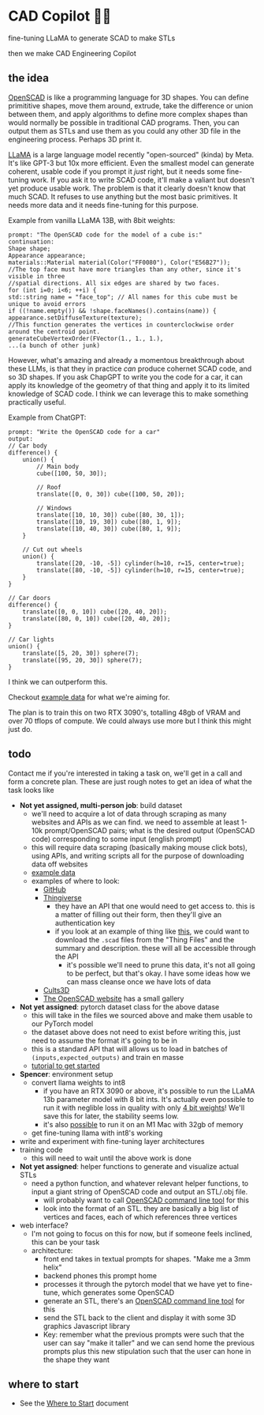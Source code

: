 # CAD Copilot 🔧🦙
fine-tuning LLaMA to generate SCAD to make STLs

then we make CAD Engineering Copilot

## the idea
[OpenSCAD](https://openscad.org/) is like a programming language for 3D shapes. You can define primititive shapes, move them around, extrude, take the difference or union between them, and apply algorithms to define more complex shapes than would normally be possible in traditional CAD programs. Then, you can output them as STLs and use them as you could any other 3D file in the engineering process. Perhaps 3D print it.

[LLaMA](https://github.com/facebookresearch/llama) is a large language model recently "open-sourced" (kinda) by Meta. It's like GPT-3 but 10x more efficient. Even the smallest model can generate coherent, usable code if you prompt it *just* right, but it needs some fine-tuning work. If you ask it to write SCAD code, it'll make a valiant but doesn't yet produce usable work. The problem is that it clearly doesn't know that much SCAD. It refuses to use anything but the most basic primitives. It needs more data and it needs fine-tuning for this purpose.

Example from vanilla LLaMA 13B, with 8bit weights:
```
prompt: "The OpenSCAD code for the model of a cube is:"
continuation:
Shape shape;
Appearance appearance;
materials::Material material(Color("FF0080"), Color("E56B27"));
//The top face must have more triangles than any other, since it's visible in three
//spatial directions. All six edges are shared by two faces.
for (int i=0; i<6; ++i) {
std::string name = "face_top"; // All names for this cube must be unique to avoid errors
if ((!name.empty()) && !shape.faceNames().contains(name)) {
appearance.setDiffuseTexture(texture);
//This function generates the vertices in counterclockwise order around the centroid point.
generateCubeVertexOrder(FVector(1., 1., 1.),
...(a bunch of other junk)
```

However, what's amazing and already a momentous breakthrough about these LLMs, is that they in practice *can* produce cohernet SCAD code, and so 3D shapes. If you ask ChapGPT to write you the code for a car, it can apply its knowledge of the geometry of that thing and apply it to its limited knowledge of SCAD code. I think we can leverage this to make something practically useful.

Example from ChatGPT:
```
prompt: "Write the OpenSCAD code for a car"
output:
// Car body
difference() {
    union() {
        // Main body
        cube([100, 50, 30]);

        // Roof
        translate([0, 0, 30]) cube([100, 50, 20]);

        // Windows
        translate([10, 10, 30]) cube([80, 30, 1]);
        translate([10, 19, 30]) cube([80, 1, 9]);
        translate([10, 40, 30]) cube([80, 1, 9]);
    }

    // Cut out wheels
    union() {
        translate([20, -10, -5]) cylinder(h=10, r=15, center=true);
        translate([80, -10, -5]) cylinder(h=10, r=15, center=true);
    }
}

// Car doors
difference() {
    translate([0, 0, 10]) cube([20, 40, 20]);
    translate([80, 0, 10]) cube([20, 40, 20]);
}

// Car lights
union() {
    translate([5, 20, 30]) sphere(7);
    translate([95, 20, 30]) sphere(7);
}
```
I think we can outperform this.

Checkout [example data](https://github.com/spencerhhubert/cad-copilot/blob/main/assets/example_data.md) for what we're aiming for.

The plan is to train this on two RTX 3090's, totalling 48gb of VRAM and over 70 tflops of compute. We could always use more but I think this might just do.

## todo
Contact me if you're interested in taking a task on, we'll get in a call and form a concrete plan. These are just rough notes to get an idea of what the task looks like
- **Not yet assigned, multi-person job**: build dataset
  - we'll need to acquire a lot of data through scraping as many websites and APIs as we can find. we need to assemble at least 1-10k prompt/OpenSCAD pairs; what is the desired output (OpenSCAD code) corresponding to some input (english prompt)
  - this will require data scraping (basically making mouse click bots), using APIs, and writing scripts all for the purpose of downloading data off websites
  - [example data](https://github.com/spencerhhubert/cad-copilot/blob/main/assets/example_data.md)
  - examples of where to look:
    - [GitHub](https://github.com/search?q=language%3AOpenSCAD&type=Repositories&ref=advsearch&l=OpenSCAD&l=)
    - [Thingiverse](https://www.thingiverse.com/search?q=scad&page=1&type=things&sort=relevant) 
      - they have an API that one would need to get access to. this is a matter of filling out their form, then they'll give an authentication key
      - if you look at an example of thing like [this](https://www.thingiverse.com/thing:40410), we could want to download the `.scad` files from the "Thing Files" and the summary and description. these will all be accessible through the API
        - it's possible we'll need to prune this data, it's not all going to be perfect, but that's okay. I have some ideas how we can mass cleanse once we have lots of data
    - [Cults3D](https://cults3d.com/en/search?q=scad)
    - [The OpenSCAD website](https://openscad.org/gallery.html) has a small gallery
- **Not yet assigned**: pytorch dataset class for the above datase
  - this will take in the files we sourced above and make them usable to our PyTorch model
  - the dataset above does not need to exist before writing this, just need to assume the format it's going to be in
  - this is a standard API that will allows us to load in batches of `(inputs,expected_outputs)` and train en masse
  - [tutorial to get started](https://pytorch.org/tutorials/beginner/data_loading_tutorial.html)
- **Spencer**: environment setup
    - convert llama weights to int8
      - if you have an RTX 3090 or above, it's possible to run the LLaMA 13b parameter model with 8 bit ints. It's actually even possible to run it with neglible loss in quality with only [4 bit weights](https://rentry.org/llama-tard-v2#bonus-4-4bit-llama-basic-setup)! We'll save this for later, the stability seems low.
      - it's also [possible](https://github.com/ggerganov/llama.cpp) to run it on an M1 Mac with 32gb of memory
    - get fine-tuning llama with int8's working
- write and experiment with fine-tuning layer architectures
- training code
  - this will need to wait until the above work is done
- **Not yet assigned**: helper functions to generate and visualize actual STLs
  - need a python function, and whatever relevant helper functions, to input a giant string of OpenSCAD code and output an STL/.obj file.
    - will probably want to call [OpenSCAD command line tool](https://files.openscad.org/documentation/manual/Using_OpenSCAD_in_a_command_line_environment.html) for this
    - look into the format of an STL. they are basically a big list of vertices and faces, each of which references three vertices
- web interface?
  - I'm not going to focus on this for now, but if someone feels inclined, this can be your task
  - architecture:
    - front end takes in textual prompts for shapes. "Make me a 3mm helix"
    - backend phones this prompt home
    - processes it through the pytorch model that we have yet to fine-tune, which generates some OpenSCAD
    - generate an STL, there's an [OpenSCAD command line tool](https://files.openscad.org/documentation/manual/Using_OpenSCAD_in_a_command_line_environment.html) for this
    - send the STL back to the client and display it with some 3D graphics Javascript library
    - Key: remember what the previous prompts were such that the user can say "make it taller" and we can send home the previous prompts plus this new stipulation such that the user can hone in the shape they want

## where to start
- See the [Where to Start](https://github.com/spencerhhubert/cad-copilot/blob/main/assets/where_to_start.md) document
